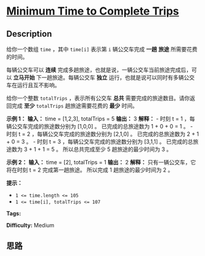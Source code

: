 # [Minimum Time to Complete Trips][title]

## Description

给你一个数组 `time` ，其中 `time[i]` 表示第 `i` 辆公交车完成 **一趟** **旅途**  所需要花费的时间。

每辆公交车可以 **连续** 完成多趟旅途，也就是说，一辆公交车当前旅途完成后，可以 **立马开始**  下一趟旅途。每辆公交车 **独立**
运行，也就是说可以同时有多辆公交车在运行且互不影响。

给你一个整数 `totalTrips` ，表示所有公交车  **总共**  需要完成的旅途数目。请你返回完成 **至少**  `totalTrips`
趟旅途需要花费的 **最少**  时间。



**示例 1：**
            **输入：** time = [1,2,3], totalTrips = 5    **输出：** 3    **解释：**    - 时刻 t = 1 ，每辆公交车完成的旅途数分别为 [1,0,0] 。      已完成的总旅途数为 1 + 0 + 0 = 1 。    - 时刻 t = 2 ，每辆公交车完成的旅途数分别为 [2,1,0] 。      已完成的总旅途数为 2 + 1 + 0 = 3 。    - 时刻 t = 3 ，每辆公交车完成的旅途数分别为 [3,1,1] 。      已完成的总旅途数为 3 + 1 + 1 = 5 。    所以总共完成至少 5 趟旅途的最少时间为 3 。    

**示例 2：**
            **输入：** time = [2], totalTrips = 1    **输出：** 2    **解释：**    只有一辆公交车，它将在时刻 t = 2 完成第一趟旅途。    所以完成 1 趟旅途的最少时间为 2 。    



**提示：**

  * `1 <= time.length <= 105`
  * `1 <= time[i], totalTrips <= 107`


**Tags:** 

**Difficulty:** Medium

## 思路

[title]: https://leetcode-cn.com/problems/minimum-time-to-complete-trips
